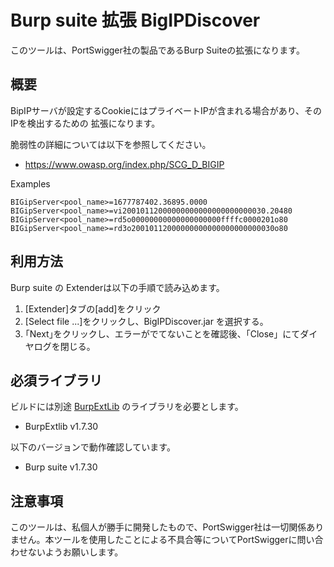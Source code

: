 Burp suite 拡張 BigIPDiscover
=============
このツールは、PortSwigger社の製品であるBurp Suiteの拡張になります。

## 概要

BipIPサーバが設定するCookieにはプライベートIPが含まれる場合があり、そのIPを検出するための
拡張になります。

脆弱性の詳細については以下を参照してください。

* https://www.owasp.org/index.php/SCG_D_BIGIP

Examples
````
BIGipServer<pool_name>=1677787402.36895.0000
BIGipServer<pool_name>=vi20010112000000000000000000000030.20480
BIGipServer<pool_name>=rd5o00000000000000000000ffffc0000201o80
BIGipServer<pool_name>=rd3o20010112000000000000000000000030o80
````

## 利用方法

Burp suite の Extenderは以下の手順で読み込めます。

1. [Extender]タブの[add]をクリック
2. [Select file ...]をクリックし、BigIPDiscover.jar を選択する。
3. ｢Next｣をクリックし、エラーがでてないことを確認後、「Close」にてダイヤログを閉じる。


## 必須ライブラリ
ビルドには別途 [BurpExtLib](https://github.com/raise-isayan/BurpExtLib) のライブラリを必要とします。
* BurpExtlib v1.7.30

以下のバージョンで動作確認しています。

* Burp suite v1.7.30

## 注意事項
このツールは、私個人が勝手に開発したもので、PortSwigger社は一切関係ありません。本ツールを使用したことによる不具合等についてPortSwiggerに問い合わせないようお願いします。

